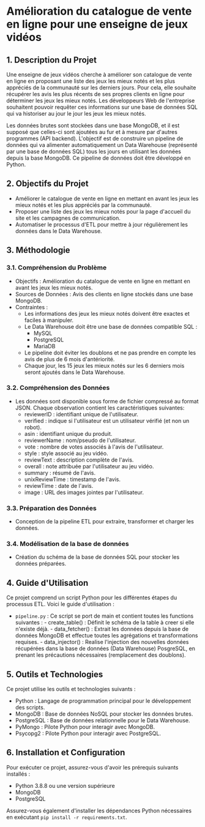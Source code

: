 Amélioration du catalogue de vente en ligne pour une enseigne de jeux vidéos
============================================================================


1\. Description du Projet
---------------------

Une enseigne de jeux vidéos cherche à améliorer son catalogue de vente en ligne en proposant une liste des jeux les mieux notés et les plus appréciés de la communauté sur les derniers jours. Pour cela, elle souhaite récupérer les avis les plus récents de ses propres clients en ligne pour déterminer les jeux les mieux notés. Les développeurs Web de l'entreprise souhaitent pouvoir requêter ces informations sur une base de données SQL qui va historiser au jour le jour les jeux les mieux notés.

Les données brutes sont stockées dans une base MongoDB, et il est supposé que celles-ci sont ajoutées au fur et à mesure par d'autres programmes (API backend). L'objectif est de construire un pipeline de données qui va alimenter automatiquement un Data Warehouse (représenté par une base de données SQL) tous les jours en utilisant les données depuis la base MongoDB. Ce pipeline de données doit être développé en Python.

2\. Objectifs du Projet
-----------------------

-   Améliorer le catalogue de vente en ligne en mettant en avant les jeux les mieux notés et les plus appréciés par la communauté.
-   Proposer une liste des jeux les mieux notés pour la page d'accueil du site et les campagnes de communication.
-   Automatiser le processus d'ETL pour mettre à jour régulièrement les données dans le Data Warehouse.

3\. Méthodologie
----------------

### 3.1. Compréhension du Problème

-   Objectifs : Amélioration du catalogue de vente en ligne en mettant en avant les jeux les mieux notés.
-   Sources de Données : Avis des clients en ligne stockés dans une base MongoDB.
-   Contraintes :
    -   Les informations des jeux les mieux notés doivent être exactes et faciles à manipuler.
    -   Le Data Warehouse doit être une base de données compatible SQL :
        -   MySQL
        -   PostgreSQL
        -   MariaDB
    -   Le pipeline doit éviter les doublons et ne pas prendre en compte les avis de plus de 6 mois d'antériorité.
    -   Chaque jour, les 15 jeux les mieux notés sur les 6 derniers mois seront ajoutés dans le Data Warehouse.

### 3.2. Compréhension des Données

- Les données sont disponible sous forme de fichier compressé au format JSON. Chaque observation contient les caractéristiques suivantes:
    - reviewerID : identifiant unique de l'utilisateur.
    - verified : indique si l'utilisateur est un utilisateur vérifié (et non un robot).
    - asin : identifiant unique du produit.
    - reviewerName : nom/pseudo de l'utilisateur.
    - vote : nombre de votes associés à l'avis de l'utilisateur.
    - style : style associé au jeu vidéo.
    - reviewText : description complète de l'avis.
    - overall : note attribuée par l'utilisateur au jeu vidéo.
    - summary : résumé de l'avis.
    - unixReviewTime : timestamp de l'avis.
    - reviewTime : date de l'avis.
    - image : URL des images jointes par l'utilisateur.

### 3.3. Préparation des Données

-   Conception de la pipeline ETL pour extraire, transformer et charger les données.

### 3.4. Modélisation de la base de données

-   Création du schéma de la base de données SQL pour stocker les données préparées.

4\. Guide d'Utilisation
-----------------------

Ce projet comprend un script Python pour les différentes étapes du processus ETL. Voici le guide d'utilisation :

-   `pipeline.py` :
    Ce script se port de main et contient toutes les functions suivantes :
        - create_table() : Définit le schéma de la table à creer si elle n'existe déjà.
        - data_fetcher() : Extrait les données depuis la base de données MongoDB et effectue toutes les agrégations et transformations requises.
        - data_injector() : Realise l'injection des nouvelles données récupérées dans la base de données (Data Warehouse) PosgreSQL, en prenant les précautions nécessaires (remplacement des doublons).

5\. Outils et Technologies
--------------------------

Ce projet utilise les outils et technologies suivants :

-   Python : Langage de programmation principal pour le développement des scripts.
-   MongoDB : Base de données NoSQL pour stocker les données brutes.
-   PostgreSQL : Base de données relationnelle pour le Data Warehouse.
-   PyMongo : Pilote Python pour interagir avec MongoDB.
-   Psycopg2 : Pilote Python pour interagir avec PostgreSQL.

6\. Installation et Configuration
---------------------------------

Pour exécuter ce projet, assurez-vous d'avoir les prérequis suivants installés :

-   Python 3.8.8 ou une version supérieure
-   MongoDB
-   PostgreSQL

Assurez-vous également d'installer les dépendances Python nécessaires en exécutant `pip install -r requirements.txt`.
